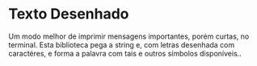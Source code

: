 # Texto Desenhado
Um modo melhor de imprimir mensagens importantes, porém curtas, no terminal. Esta biblioteca  pega a string e, com letras desenhada com caractéres, e forma a palavra com tais e outros símbolos disponíveis..
